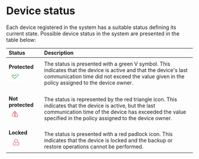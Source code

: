 # Device status

Each device registered in the system has a suitable status defining its current state. Possible device status in the system are presented in the table below:

<table>
  <thead>
    <tr>
      <th style="text-align:left">Status</th>
      <th style="text-align:left">Description</th>
    </tr>
  </thead>
  <tbody>
    <tr>
      <td style="text-align:left">
        <p></p>
        <p><b>Protected</b> 
          <img src="../../../.gitbook/assets/protected.png" alt/>
        </p>
      </td>
      <td style="text-align:left">The status is presented with a green V symbol. This indicates that the
        device is active and that the device&apos;s last communication time did
        not exceed the value given in the policy assigned to the device owner.</td>
    </tr>
    <tr>
      <td style="text-align:left">
        <p></p>
        <p><b>Not protected</b> 
          <img src="../../../.gitbook/assets/unprotected.png"
          alt/>
        </p>
      </td>
      <td style="text-align:left">The status is represented by the red triangle icon. This indicates that
        the device is active, but the last communication time of the device has
        exceeded the value specified in the policy assigned to the device owner.</td>
    </tr>
    <tr>
      <td style="text-align:left"><b>Locked</b> 
        <img src="../../../.gitbook/assets/locked.png" alt/>
      </td>
      <td style="text-align:left">The status is presented with a red padlock icon. This indicates that the
        device is locked and the backup or restore operations cannot be performed.</td>
    </tr>
  </tbody>
</table>

